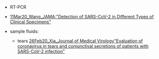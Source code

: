 - RT-PCR
 - [11Mar20_Wang_JAMA:"Detection of SARS-CoV-2 in Different Types of Clinical Specimens"](https://jamanetwork.com/journals/jama/fullarticle/2762997)

- sample fluids:
  - tears
  [26Feb20_Xia_Journal of Medical Virology"Evaluation of coronavirus in tears and conjunctival secretions of patients with SARS-CoV-2 infection"](https://onlinelibrary.wiley.com/doi/epdf/10.1002/jmv.25725)
